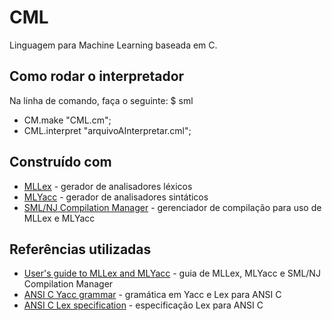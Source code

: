 # CML

Linguagem para Machine Learning baseada em C.

## Como rodar o interpretador
Na linha de comando, faça o seguinte:
$ sml
- CM.make "CML.cm";
- CML.interpret "arquivoAInterpretar.cml";

## Construído com
* [MLLex](https://www.smlnj.org/doc/ML-Lex) - gerador de analisadores léxicos
* [MLYacc](http://www.smlnj.org/doc/ML-Yacc/) - gerador de analisadores sintáticos
* [SML/NJ Compilation Manager](https://www.smlnj.org/doc/CM/index.html) - gerenciador de compilação para uso de MLLex e MLYacc


## Referências utilizadas

* [User's guide to MLLex and MLYacc](www.cs.tufts.edu/comp/181/ug.pdf) - guia de MLLex, MLYacc e SML/NJ Compilation Manager
* [ANSI C Yacc grammar](http://www.quut.com/c/ANSI-C-grammar-y.html) - gramática em Yacc e Lex para ANSI C
* [ANSI C Lex specification](http://www.quut.com/c/ANSI-C-grammar-l-2011.html) - especificação Lex para ANSI C
